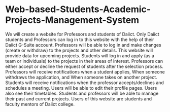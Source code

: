 # Web-based-Students-Academic-Projects-Management-System
We will create a website for Professors and students of Daiict. Only Daiict students and Professors can log in to this website with the help of their Daiict G-Suite account. Professors will be able to log in and make changes (create or withdraw) to the projects and other details. This website will provide data for upcoming projects. Students will log in and apply (as a team or individuals) to the projects in their areas of interest. Professors can either accept or decline the request of students after the selection process. Professors will receive notifications when a student applies, When someone withdraws the application, and When someone takes on another project. Students will receive notifications when the professor accepts/declines and schedules a meeting. Users will be able to edit their profile pages. Users also see their timetables.  Students and professors will be able to manage their past and current projects. Users of this website are students and faculty mentors of Daiict college.
